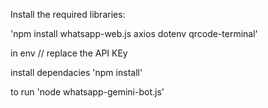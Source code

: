 Install the required libraries:


'npm install whatsapp-web.js axios dotenv qrcode-terminal'

in env
// replace the API KEy

install dependacies
'npm install'

to run 
'node whatsapp-gemini-bot.js'
